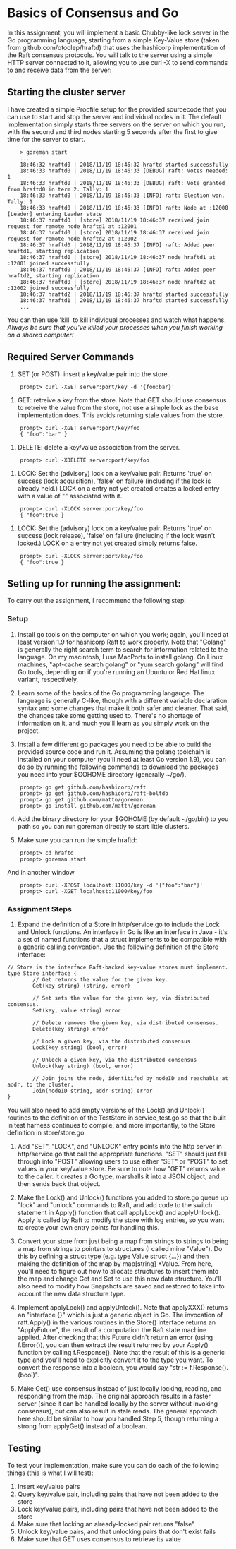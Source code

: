 # Basics of Consensus and Go

In this assignment, you will implement a basic Chubby-like lock server in the Go programming language, starting from a simple Key-Value store (taken from github.com/otoolep/hraftd) that uses the hashicorp implementation of the Raft consensus protocols. You will talk to the server using a simple HTTP server connected to it, allowing you to use curl -X to send commands to and receive data from the server:

## Starting the cluster server
I have created a simple Procfile setup for the provided sourcecode that you can use to start and stop the server and individual nodes in it. The default implementation simply starts three servers on the server on which you run, with the second and third nodes starting 5 seconds after the first to give time for the server to start.

```
	> goreman start 
	...
	18:46:32 hraftd0 | 2018/11/19 18:46:32 hraftd started successfully
	18:46:33 hraftd0 | 2018/11/19 18:46:33 [DEBUG] raft: Votes needed: 1
	18:46:33 hraftd0 | 2018/11/19 18:46:33 [DEBUG] raft: Vote granted from hraftd0 in term 2. Tally: 1
	18:46:33 hraftd0 | 2018/11/19 18:46:33 [INFO] raft: Election won. Tally: 1
	18:46:33 hraftd0 | 2018/11/19 18:46:33 [INFO] raft: Node at :12000 [Leader] entering Leader state
	18:46:37 hraftd0 | [store] 2018/11/19 18:46:37 received join request for remote node hraftd1 at :12001
	18:46:37 hraftd0 | [store] 2018/11/19 18:46:37 received join request for remote node hraftd2 at :12002
	18:46:37 hraftd0 | 2018/11/19 18:46:37 [INFO] raft: Added peer hraftd1, starting replication
	18:46:37 hraftd0 | [store] 2018/11/19 18:46:37 node hraftd1 at :12001 joined successfully
	18:46:37 hraftd0 | 2018/11/19 18:46:37 [INFO] raft: Added peer hraftd2, starting replication
	18:46:37 hraftd0 | [store] 2018/11/19 18:46:37 node hraftd2 at :12002 joined successfully
	18:46:37 hraftd2 | 2018/11/19 18:46:37 hraftd started successfully
	18:46:37 hraftd1 | 2018/11/19 18:46:37 hraftd started successfully
	...
```

You can then use 'kill' to kill individual processes and watch what happens. *Always be sure that you've killed your processes when you finish working on a shared computer!*

## Required Server Commands
1. SET (or POST): insert a key/value pair into the store.
```
    prompt> curl -XSET server:port/key -d '{foo:bar}'
```
1. GET: retreive a key from the store. Note that GET should use consensus to retreive the value from the store, not use a simple lock as the base implementation does. This avoids returning stale values from the store.
```
    prompt> curl -XGET server:port/key/foo
    { "foo":"bar" }
```
1. DELETE: delete a key/value association from the server.
```
    prompt> curl -XDELETE server:port/key/foo
```
1. LOCK: Set the (advisory) lock on a key/value pair. Returns 'true' on success (lock acquisition), 'false' on failure (including if the lock is already held.) LOCK on a entry not yet created creates a locked entry with a value of "" associated with it.
```
    prompt> curl -XLOCK server:port/key/foo
    { "foo":true }
```
1. LOCK: Set the (advisory) lock on a key/value pair. Returns 'true' on success (lock release), 'false' on failure (including if the lock wasn't locked.) LOCK on a entry not yet created simply returns false.
```
    prompt> curl -XLOCK server:port/key/foo
    { "foo":true }
```


## Setting up for running the assignment:

To carry out the assignment, I recommend the following step:

### Setup
1. Install go tools on the computer on which you work; again, you'll need at least version 1.9 for hashicorp Raft to work properly. Note that "Golang" is generally the right search term to search for information related to the language. On my macintosh, I use MacPorts to install golang. On Linux machines, "apt-cache search golang" or "yum search golang" will find Go tools, depending on if you're running an Ubuntu or Red Hat linux variant, respectively.

2. Learn some of the basics of the Go programming langauge. The language is generally C-like, though with a different variable declaration syntax and some changes that make it both safer and cleaner. That said, the changes take some getting used to. There's no shortage of information on it, and much you'll learn as you simply work on the project.

3. Install a few different go packages you need to be able to build the provided source code and run it. Assuming the golang toolchain is installed on your computer (you'll need at least Go version 1.9), you can do so by running the following commands to download the packages you need into your $GOHOME directory (generally ~/go/). 
```
    prompt> go get github.com/hashicorp/raft
    prompt> go get github.com/hashicorp/raft-boltdb
    prompt> go get github.com/mattn/goreman
    prompt> go install github.com/mattn/goreman
```

4. Add the binary directory for your $GOHOME (by default ~/go/bin) to you path so you can run goreman directly to start little clusters.

5. Make sure you can run the simple hraftd:
```
    prompt> cd hraftd
    prompt> goreman start
```

And in another window
```
    prompt> curl -XPOST localhost:11000/key -d '{"foo":"bar"}'
    prompt> curl -XGET localhost:11000/key/foo
```

### Assignment Steps
1. Expand the definition of a Store in http/service.go to include the Lock and Unlock functions. An interface in Go is like an interface in Java - it's a set of named functions that a struct implements to be compatible with a generic calling convention. Use the following definition of the Store interface:
```
// Store is the interface Raft-backed key-value stores must implement.
type Store interface {
        // Get returns the value for the given key.
       	Get(key string) (string, error)

       	// Set sets the value for the given key, via distributed consensus.
       	Set(key, value string) error

       	// Delete removes the given key, via distributed consensus.
       	Delete(key string) error

       	// Lock a given key, via the distributed consensus
       	Lock(key string) (bool, error)

       	// Unlock a given key, via the distributed consensus
       	Unlock(key string) (bool, error)

       	// Join joins the node, identitifed by nodeID and reachable at addr, to the cluster.
       	Join(nodeID string, addr string) error
}
````

You will also need to add empty versions of the Lock() and Unlock() routines to the definition of the TestStore in service_test.go so that the built in test harness continues to compile, and more importantly, to the Store definition in store/store.go.

1. Add "SET", "LOCK", and "UNLOCK" entry points into the http server in http/service.go that call the appropriate functions. "SET" should just fall through into "POST" allowing users to use either "SET" or "POST" to set values in your key/value store. Be sure to note how "GET" returns value to the caller. It creates a Go type, marshalls it into a JSON object, and then sends back that object.

1. Make the Lock() and Unlock() functions you added to store.go queue up "lock" and "unlock" commands to Raft, and add code to the switch statement in Apply() function that call applyLock() and applyUnlock(). Apply is called by Raft to modify the store with log entries, so you want to create your own entry points for handling this.

1. Convert your store from just being a map from strings to strings to being a map from strings to pointers to structures (I called mine "Value"). Do this by defining a struct type (e.g. type Value struct {...}) and then making the definition of the map by map[string] *Value. From here, you'll need to figure out how to allocate structures to insert them into the map and change Get and Set to use this new data structure. You'll also need to modify how Snapshots are saved and restored to take into account the new data structure type.

1. Implement applyLock() and applyUnlock(). Note that applyXXX() returns an "interface {}" which is just a generic object in Go. The invocation of raft.Apply() in the various routines in the Store() interface returns an "ApplyFuture", the result of a computation the Raft state machine applied. After checking that this Future didn't return an error (using f.Error()), you can then extract the result returned by your Apply() function by calling f.Response(). Note that the result of this is a generic type and you'll need to explicitly convert it to the type you want. To convert the response into a boolean, you would say "str := f.Response().(bool)". 

1. Make Get() use consensus instead of just locally locking, reading, and responding from the map. The original approach results in a faster server (since it can be handled locally by the server without invoking consensus), but can also result in stale reads. The general approach here should be similar to how you handled Step 5, though returning a strong from applyGet() instead of a boolean.

## Testing
To test your implementation, make sure you can do each of the following things (this is what I will test):
1. Insert key/value pairs
1. Query key/value pair, including pairs that have not been added to the store
1. Lock key/value pairs, including pairs that have not been added to the store
1. Make sure that locking an already-locked pair returns "false"
1. Unlock key/value pairs, and that unlocking pairs that don't exist fails
1. Make sure that GET uses consensus to retrieve its value
